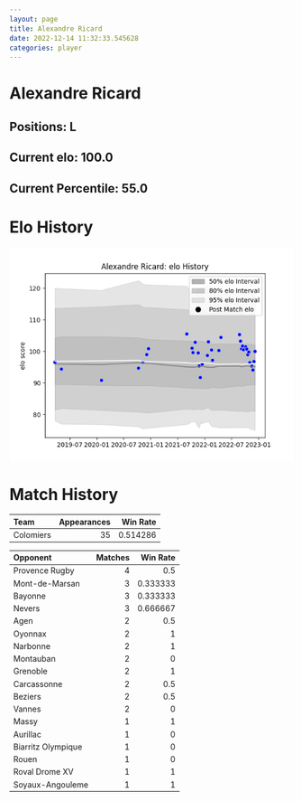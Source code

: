 ```yaml
---  
layout: page  
title: Alexandre Ricard  
date: 2022-12-14 11:32:33.545628  
categories: player  
---
```

# Alexandre Ricard

## Positions: L

## Current elo: 100.0

## Current Percentile: 55.0

# Elo History


![elo history](history_AlexandreRicard.png)
# Match History


| Team      |   Appearances |   Win Rate |
|:----------|--------------:|-----------:|
| Colomiers |            35 |   0.514286 |

| Opponent           |   Matches |   Win Rate |
|:-------------------|----------:|-----------:|
| Provence Rugby     |         4 |   0.5      |
| Mont-de-Marsan     |         3 |   0.333333 |
| Bayonne            |         3 |   0.333333 |
| Nevers             |         3 |   0.666667 |
| Agen               |         2 |   0.5      |
| Oyonnax            |         2 |   1        |
| Narbonne           |         2 |   1        |
| Montauban          |         2 |   0        |
| Grenoble           |         2 |   1        |
| Carcassonne        |         2 |   0.5      |
| Beziers            |         2 |   0.5      |
| Vannes             |         2 |   0        |
| Massy              |         1 |   1        |
| Aurillac           |         1 |   0        |
| Biarritz Olympique |         1 |   0        |
| Rouen              |         1 |   0        |
| Roval Drome XV     |         1 |   1        |
| Soyaux-Angouleme   |         1 |   1        |